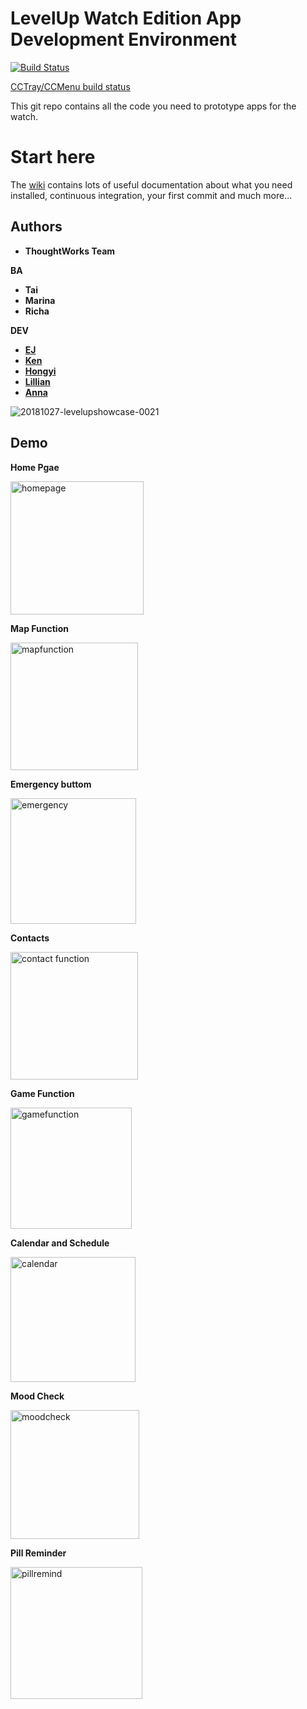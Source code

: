 # LevelUp Watch Edition App Development Environment

[![Build Status](https://circleci.com/gh/twlevelup/syd-2018-s2-tabs.svg?style=svg)](https://circleci.com/gh/twlevelup/syd-2018-s2-tabs)

[CCTray/CCMenu build status](https://circleci.com/gh/twlevelup/syd-2018-s2-tabs.cc.xml)

This git repo contains all the code you need to prototype apps for the watch.

# Start here

The [wiki](https://github.com/twlevelup/watch_edition/wiki) contains lots of useful documentation about what you need installed, continuous integration, your first commit and much more...

## Authors
* **ThoughtWorks Team**

**BA**
* **Tai**
* **Marina**
* **Richa**

**DEV**
* **[EJ](https://github.com/ellijayne)**
* **[Ken](https://github.com/ken7y)**
* **[Hongyi](https://github.com/Hongyil1)**
* **[Lillian](https://github.com/ZhouLillian)**
* **[Anna](https://github.com/eggyducktective)**

![20181027-levelupshowcase-0021](https://user-images.githubusercontent.com/22671087/48308900-c3217a00-e5c1-11e8-81ad-f0f80396c044.jpg)

## Demo
**Home Pgae**

<img width="213" alt="homepage" src="https://user-images.githubusercontent.com/22671087/48309048-10531b00-e5c5-11e8-93e6-15ef2fd48f1a.PNG">

**Map Function**

<img width="204" alt="mapfunction" src="https://user-images.githubusercontent.com/22671087/48309121-ffa3a480-e5c6-11e8-87d6-49a1bb7ab708.PNG">

**Emergency buttom**

<img width="201" alt="emergency" src="https://user-images.githubusercontent.com/22671087/48309155-fc5ce880-e5c7-11e8-95b6-4969db2cbfe1.png">

**Contacts**

<img width="204" alt="contact function" src="https://user-images.githubusercontent.com/22671087/48309138-abe58b00-e5c7-11e8-8c2d-54092d48544e.PNG">

**Game Function**

<img width="194" alt="gamefunction" src="https://user-images.githubusercontent.com/22671087/48309132-6b860d00-e5c7-11e8-8898-1fc42430c286.PNG">

**Calendar and Schedule**

<img width="200" alt="calendar" src="https://user-images.githubusercontent.com/22671087/48309136-a2f4b980-e5c7-11e8-8af0-7d48a11641cf.PNG">

**Mood Check**

<img width="206" alt="moodcheck" src="https://user-images.githubusercontent.com/22671087/48309141-bc960100-e5c7-11e8-94d6-4f8e04b4ef5a.PNG">

**Pill Reminder**

<img width="211" alt="pillremind" src="https://user-images.githubusercontent.com/22671087/48309144-cb7cb380-e5c7-11e8-88fd-093739b92f9a.PNG">

